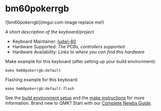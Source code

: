 # bm60pokerrgb

![bm60pokerrgb](imgur.com image replace me!)

*A short description of the keyboard/project*

* Keyboard Maintainer: [ludwi-80](https://github.com/yourusername)
* Hardware Supported: *The PCBs, controllers supported*
* Hardware Availability: *Links to where you can find this hardware*

Make example for this keyboard (after setting up your build environment):

    make bm60pokerrgb:default

Flashing example for this keyboard:

    make bm60pokerrgb:default:flash

See the [build environment setup](https://docs.qmk.fm/#/getting_started_build_tools) and the [make instructions](https://docs.qmk.fm/#/getting_started_make_guide) for more information. Brand new to QMK? Start with our [Complete Newbs Guide](https://docs.qmk.fm/#/newbs).

